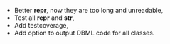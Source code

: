 - Better __repr__, now they are too long and unreadable,
- Test all __repr__ and __str__,
- Add testcoverage,
- Add option to output DBML code for all classes.
